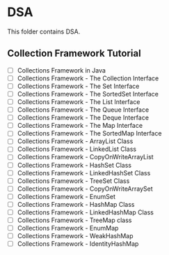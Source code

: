 # DSA

This folder contains DSA.

## Collection Framework Tutorial

- [ ] Collections Framework in Java
- [ ] Collections Framework - The Collection Interface
- [ ] Collections Framework - The Set Interface
- [ ] Collections Framework - The SortedSet Interface
- [ ] Collections Framework - The List Interface
- [ ] Collections Framework - The Queue Interface
- [ ] Collections Framework - The Deque Interface
- [ ] Collections Framework - The Map Interface
- [ ] Collections Framework - The SortedMap Interface
- [ ] Collections Framework - ArrayList Class
- [ ] Collections Framework - LinkedList Class
- [ ] Collections Framework - CopyOnWriteArrayList
- [ ] Collections Framework - HashSet Class
- [ ] Collections Framework - LinkedHashSet Class
- [ ] Collections Framework - TreeSet Class
- [ ] Collections Framework - CopyOnWriteArraySet
- [ ] Collections Framework - EnumSet
- [ ] Collections Framework - HashMap Class
- [ ] Collections Framework - LinkedHashMap Class
- [ ] Collections Framework - TreeMap class
- [ ] Collections Framework - EnumMap
- [ ] Collections Framework - WeakHashMap
- [ ] Collections Framework - IdentityHashMap
